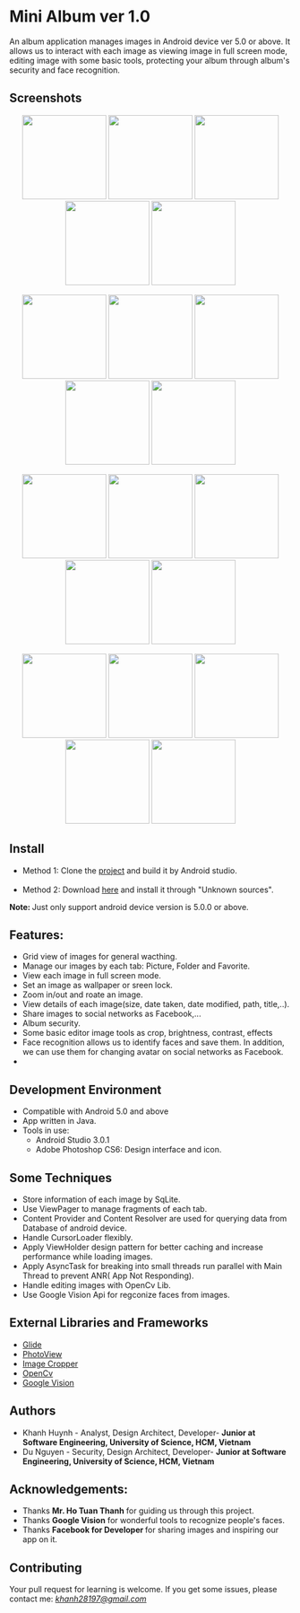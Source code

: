 # Mini Album ver 1.0

An album application manages images in Android device ver 5.0 or above. It allows us to interact with each image as viewing image in full screen mode, editing image with some basic tools, protecting your album through album's security and face recognition.

## Screenshots
<p align="center">
<img  width="150px" src="https://user-images.githubusercontent.com/26139791/38722419-164162ae-3f28-11e8-89a9-8334b980de58.png">
<img  width="150px" src="https://user-images.githubusercontent.com/26139791/38722420-1672691c-3f28-11e8-9ab1-3adf9e0bab18.png">
<img width="150px" src="https://user-images.githubusercontent.com/26139791/38722421-16a4cc9a-3f28-11e8-8a07-7919deffda92.png">
<img  width="150px" src="https://user-images.githubusercontent.com/26139791/38722422-16d7d5ae-3f28-11e8-91c8-685b5c6bfcf1.png">
<img  width="150px" src="https://user-images.githubusercontent.com/26139791/38722423-17547dca-3f28-11e8-914b-d0e0065968b0.png">
</p>
<p align="center">
<img  width="150px" src="https://user-images.githubusercontent.com/26139791/38722424-1788ced6-3f28-11e8-92e6-0800be8a1bee.png">
<img  width="150px" src="https://user-images.githubusercontent.com/26139791/38722426-17c13122-3f28-11e8-8300-84c74e81cb56.png">
<img width="150px" src="https://user-images.githubusercontent.com/26139791/38722428-183a2320-3f28-11e8-80b8-c0603d9b4e79.png">
<img  width="150px" src="https://user-images.githubusercontent.com/26139791/38722429-186cfc50-3f28-11e8-8ce6-eff752a24d94.png">
<img  width="150px" src="https://user-images.githubusercontent.com/26139791/38722430-18a18d4e-3f28-11e8-92c0-e7a2b4e159c4.png">
</p>
<p align="center">
<img width="150px" src="https://user-images.githubusercontent.com/26139791/38722431-18d5f2dc-3f28-11e8-929d-9023c3d923f7.png">
<img  width="150px" src="https://user-images.githubusercontent.com/26139791/38722432-19073234-3f28-11e8-91a8-35d3c97037a4.png">
<img  width="150px" src="https://user-images.githubusercontent.com/26139791/38722433-1938d00a-3f28-11e8-9b61-69ca1694b36f.png">
<img  width="150px" src="https://user-images.githubusercontent.com/26139791/38722434-1968a9c4-3f28-11e8-8aaf-d08450942d72.png">
<img  width="150px" src="https://user-images.githubusercontent.com/26139791/38722435-19973366-3f28-11e8-8b21-1c0fe6644b27.png">
</p>
<p align="center">
<img  width="150px" src="https://user-images.githubusercontent.com/26139791/38722436-19cafad4-3f28-11e8-934d-d48ccd5236cc.png">
<img  width="150px" src="https://user-images.githubusercontent.com/26139791/38722438-1a287a88-3f28-11e8-9d02-6e9efd7d6823.png">
<img  width="150px" src="https://user-images.githubusercontent.com/26139791/38727860-61aed2b6-3f38-11e8-95cd-f4f4e24dd78c.png">
<img  width="150px" src="https://user-images.githubusercontent.com/26139791/38722440-1a8fa528-3f28-11e8-86d9-40137a913364.png">
<img  width="150px" src="https://user-images.githubusercontent.com/26139791/38722441-1ac010be-3f28-11e8-8180-8101406189bd.png">
</p>

## Install

<ul>
  <li>Method 1: Clone the <a href="https://github.com/khanhuynh/MiniAlbum-ver1" >project</a> and build it by Android studio.</li>
  <li>Method 2: Download <a href="https://mega.nz/#F!Vqx1TDaC" >here</a> and install it through "Unknown sources".</li>
</ul>
<p><b>Note: </b>Just only support android device version is 5.0.0 or above.</p>

## Features:

<ul>
  <li>Grid view of images for general wacthing.</li>
  <li>Manage our images by each tab: Picture, Folder and Favorite.</li>
  <li>View each image in full screen mode.</li>
  <li>Set an image as wallpaper or sreen lock.</li>
  <li>Zoom in/out and roate an image.</li>
  <li>View details of each image(size, date taken, date modified, path, title,..).</li>
  <li>Share images to social networks as Facebook,...</li>
  <li>Album security.</li>
  <li>Some basic editor image tools as crop, brightness, contrast, effects</li>
  <li>Face recognition allows us to identify faces and save them. In addition, we can use them for changing avatar on social networks as Facebook.<li>
</ul>

## Development Environment
<ul>
  <li>Compatible with Android 5.0 and above</li>
  <li>App written in Java.</li>
  <li>Tools in use:
    <ul>
      <li>Android Studio 3.0.1</li>
      <li>Adobe Photoshop CS6: Design interface and icon.</li>
    </ul>
  </li>
</ul>

## Some Techniques

<ul>
  <li>Store information of each image by SqLite.</li>
  <li>Use ViewPager to manage fragments of each tab.</li>
  <li>Content Provider and Content Resolver are used for querying data from Database of android device.</li>
  <li>Handle CursorLoader flexibly.</li>
  <li>Apply ViewHolder design pattern for better caching and increase performance while loading images.</li>
  <li>Apply AsyncTask for breaking into small threads run parallel with Main Thread to prevent ANR( App Not Responding).</li>
  <li>Handle editing images with OpenCv Lib.</li>
  <li>Use Google Vision Api for regconize faces from images.</li>
</ul>

## External Libraries and Frameworks

<ul>
  <li><a href="https://github.com/bumptech/glide">Glide</a></li>
  <li><a href="https://github.com/chrisbanes/PhotoView">PhotoView</a></li>
  <li><a href="https://github.com/ArthurHub/Android-Image-Cropper">Image Cropper</a></li>
  <li><a href="https://blog.openshift.com/day-12-opencv-face-detection-for-java-developers/">OpenCv</a></li>
  <li><a href="https://developers.google.com/vision/">Google Vision</a></li>
</ul>

## Authors
<ul>
  <li>Khanh Huynh - Analyst, Design Architect, Developer- <b>Junior at Software Engineering, University of Science, HCM, Vietnam</b>
  </li>
  <li>Du Nguyen - Security, Design Architect, Developer- <b>Junior at Software Engineering, University of Science, HCM, Vietnam</b>
  </li>
</ul>

## Acknowledgements:

<ul>
  <li>Thanks <b>Mr. Ho Tuan Thanh</b> for guiding us through this project.</li>
  <li>Thanks <b>Google Vision</b> for wonderful tools to recognize people's faces.</li>
  <li>Thanks <b>Facebook for Developer </b> for sharing images and inspiring our app on it.</li>
</ul>

## Contributing

Your pull request for learning is welcome. If you get some issues, please contact me: <a href="mailto:khanh28197@gmail.com"><i>khanh28197@gmail.com</i> </a>

